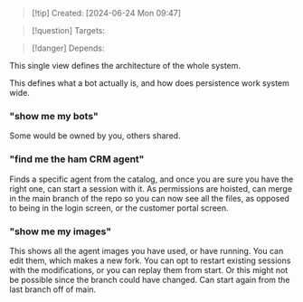 
>[!tip] Created: [2024-06-24 Mon 09:47]

>[!question] Targets: 

>[!danger] Depends: 

This single view defines the architecture of the whole system.

This defines what a bot actually is, and how does persistence work system wide.

### "show me my bots"

Some would be owned by you, others shared.

### "find me the ham CRM agent"
Finds a specific agent from the catalog, and once you are sure you have the right one, can start a session with it.
As permissions are hoisted, can merge in the main branch of the repo so you can now see all the files, as opposed to being in the login screen, or the customer portal screen.

### "show me my images"
This shows all the agent images you have used, or have running.
You can edit them, which makes a new fork.
You can opt to restart existing sessions with the modifications, or you can replay them from start.  Or this might not be possible since the branch could have changed.  Can start again from the last branch off of main.